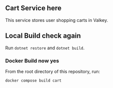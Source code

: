 ## Cart Service here

This service stores user shopping carts in Valkey.

## Local Build check again

Run `dotnet restore` and `dotnet build`.

### Docker Build now yes

From the root directory of this repository, run:

```sh
docker compose build cart
```
